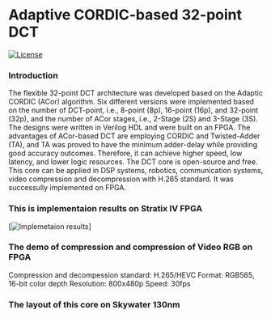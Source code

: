 # Adaptive CORDIC-based 32-point DCT

[![License](https://img.shields.io/badge/License-Apache%202.0-blue.svg)](https://opensource.org/licenses/Apache-2.0)
### Introduction

The flexible 32-point DCT architecture was developed based on the Adaptic CORDIC (ACor) algorithm. Six different versions were implemented based on the number of DCT-point, i.e., 8-point (8p), 16-point (16p), and 32-point (32p), and the number of ACor stages, i.e., 2-Stage (2S) and 3-Stage (3S). The designs were written in Verilog HDL and were built on an FPGA. The advantages of ACor-based DCT  are employing CORDIC and Twisted-Adder (TA), and TA was proved to have the minimum adder-delay while providing good accuracy outcomes. Therefore, it can achieve higher speed, low latency, and lower logic resources. The DCT core is open-source and free. This core can be applied in DSP systems, robotics, communication systems, video compression and decompression with H.265 standard. It was successully implemented on FPGA.

### This is implementaion results on Stratix IV FPGA
[![Implemetaion results](http://www.imm.dtu.dk/~masca/cover-small-vi.jpg)]

### The demo of compression and compression of Video RGB on FPGA

Compression and decompession standard: H.265/HEVC
Format: RGB565, 16-bit color depth 
Resolution: 800x480p
Speed: 30fps
### The layout of this core on Skywater 130nm
